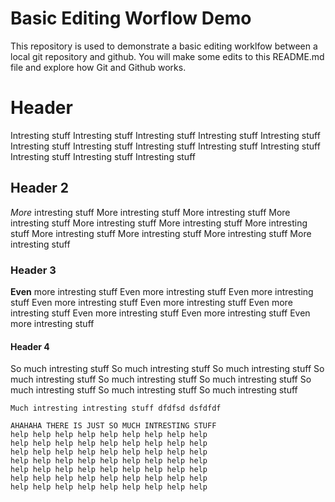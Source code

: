 # Basic Editing Worflow Demo
This repository is used to demonstrate a basic editing worklfow between a local git repository and github.  You will make some edits to this README.md file and explore how Git and Github works.

# Header
Intresting stuff Intresting stuff Intresting stuff Intresting stuff Intresting stuff Intresting stuff Intresting stuff Intresting stuff Intresting stuff Intresting stuff Intresting stuff Intresting stuff Intresting stuff 
## Header 2
*More* intresting stuff More intresting stuff More intresting stuff More intresting stuff More intresting stuff More intresting stuff More intresting stuff More intresting stuff More intresting stuff More intresting stuff More intresting stuff
### Header 3
**Even** more intresting stuff Even more intresting stuff Even more intresting stuff Even more intresting stuff Even more intresting stuff Even more intresting stuff Even more intresting stuff Even more intresting stuff Even more intresting stuff
#### Header 4
So much intresting stuff So much intresting stuff So much intresting stuff So much intresting stuff So much intresting stuff So much intresting stuff So much intresting stuff So much intresting stuff So much intresting stuff

`Much intresting intresting stuff
  dfdfsd
  dsfdfdf`
```
AHAHAHA THERE IS JUST SO MUCH INTRESTING STUFF
help help help help help help help help help 
help help help help help help help help help 
help help help help help help help help help 
help help help help help help help help help 
help help help help help help help help help 
help help help help help help help help help 
help help help help help help help help help
```